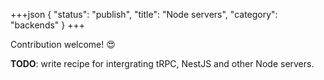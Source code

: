 +++json
{
  "status": "publish",
  "title": "Node servers",
  "category": "backends"
}
+++

Contribution welcome! 😍

**TODO**: write recipe for intergrating tRPC, NestJS and other Node servers.

